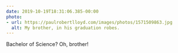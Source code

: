 ```yaml
---
date: 2019-10-19T18:31:06.385-00:00
photo:
- url: https://paulrobertlloyd.com/images/photos/1571509863.jpg
  alt: My brother, in his graduation robes.
---
```

Bachelor of Science? Oh, brother!
